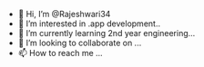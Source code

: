 - 👋 Hi, I’m @Rajeshwari34
- 👀 I’m interested in .app development..
- 🌱 I’m currently learning 2nd year engineering...
- 💞️ I’m looking to collaborate on ...
- 📫 How to reach me ...

<!---
Rajeshwari34/Rajeshwari34 is a ✨ special ✨ repository because its `README.md` (this file) appears on your GitHub profile.
You can click the Preview link to take a look at your changes.
--->
